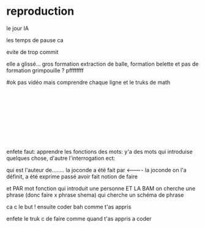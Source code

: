 # reproduction

le jour IA

les temps de pause ca

evite de trop commit

elle a glissé... gros formation extraction de balle, formation belette et pas de formation grimpouille ? pffffffff

#ok pas vidéo mais comprendre chaque ligne et le truks de math

<br><br><br><br><br><br><br><br>


enfete faut: apprendre les fonctions des mots: y'a des mots qui introduise quelques chose, d'autre l'interrogation ect:

qui est l'auteur de........ la joconde a été fait par <---- la joconde on l'a définit, a été exprime passé avoir fait notion de faire 

et PAR mot fonction qui introduit une personne ET LA BAM on cherche une phrase (donc faire x phrase shema) qui cherche un schéma de phrase

ca c le but ! ensuite coder bah comme t'as appris

enfete le truk c de faire comme quand t'as appris a coder










